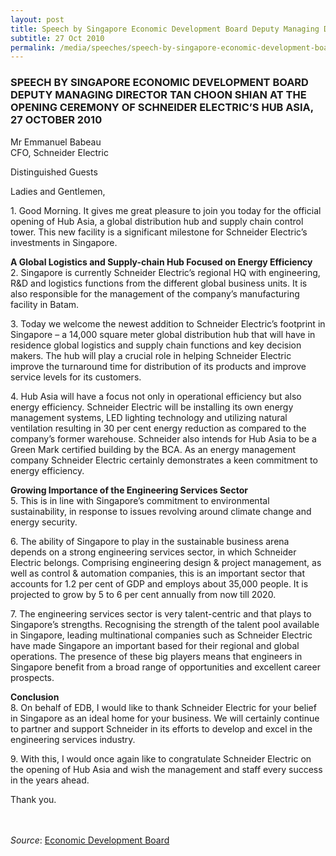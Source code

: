 ```yaml
---
layout: post
title: Speech by Singapore Economic Development Board Deputy Managing Director Tan Choon Shian at the opening ceremony of Schneider Electric’s Hub Asia, 27 October 2010
subtitle: 27 Oct 2010
permalink: /media/speeches/speech-by-singapore-economic-development-board-deputy-managing-director-tan-choon-shian-at-the-opening-ceremony-of-schneider-electric-s-hub-asia-27-october-2010
---
```


### SPEECH BY SINGAPORE ECONOMIC DEVELOPMENT BOARD DEPUTY MANAGING DIRECTOR TAN CHOON SHIAN AT THE OPENING CEREMONY OF SCHNEIDER ELECTRIC’S HUB ASIA, 27 OCTOBER 2010

Mr Emmanuel Babeau  
CFO, Schneider Electric

Distinguished Guests

Ladies and Gentlemen,

1\. Good Morning. It gives me great pleasure to join you today for the official opening of Hub Asia, a global distribution hub and supply chain control tower. This new facility is a significant milestone for Schneider Electric’s investments in Singapore.

**A Global Logistics and Supply-chain Hub Focused on Energy Efficiency**  
2\. Singapore is currently Schneider Electric’s regional HQ with engineering, R&D and logistics functions from the different global business units. It is also responsible for the management of the company’s manufacturing facility in Batam.

3\. Today we welcome the newest addition to Schneider Electric’s footprint in Singapore – a 14,000 square meter global distribution hub that will have in residence global logistics and supply chain functions and key decision makers. The hub will play a crucial role in helping Schneider Electric improve the turnaround time for distribution of its products and improve service levels for its customers.

4\. Hub Asia will have a focus not only in operational efficiency but also energy efficiency. Schneider Electric will be installing its own energy management systems, LED lighting technology and utilizing natural ventilation resulting in 30 per cent energy reduction as compared to the company’s former warehouse. Schneider also intends for Hub Asia to be a Green Mark certified building by the BCA. As an energy management company Schneider Electric certainly demonstrates a keen commitment to energy efficiency.


**Growing Importance of the Engineering Services Sector**  
5\. This is in line with Singapore’s commitment to environmental sustainability, in response to issues revolving around climate change and energy security.

6\. The ability of Singapore to play in the sustainable business arena depends on a strong engineering services sector, in which Schneider Electric belongs. Comprising engineering design & project management, as well as control & automation companies, this is an important sector that accounts for 1.2 per cent of GDP and employs about 35,000 people. It is projected to grow by 5 to 6 per cent annually from now till 2020.

7\. The engineering services sector is very talent-centric and that plays to Singapore’s strengths. Recognising the strength of the talent pool available in Singapore, leading multinational companies such as Schneider Electric have made Singapore an important based for their regional and global operations. The presence of these big players means that engineers in Singapore benefit from a broad range of opportunities and excellent career prospects.


**Conclusion**  
8\. On behalf of EDB, I would like to thank Schneider Electric for your belief in Singapore as an ideal home for your business. We will certainly continue to partner and support Schneider in its efforts to develop and excel in the engineering services industry.

9\. With this, I would once again like to congratulate Schneider Electric on the opening of Hub Asia and wish the management and staff every success in the years ahead.

Thank you.
<br><br><br>



*Source*: [<a href="https://www.edb.gov.sg/" target="_blank">Economic Development Board</a>](https://www.edb.gov.sg/)